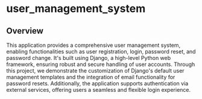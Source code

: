 # user_management_system
## Overview
This application provides a comprehensive user management system, enabling functionalities such as user registration, login, password reset, and password change. It's built using Django, a high-level Python web framework, ensuring robust and secure handling of user accounts. Through this project, we demonstrate the customization of Django's default user management templates and the integration of email functionality for password resets. Additionally, the application supports authentication via external services, offering users a seamless and flexible login experience.